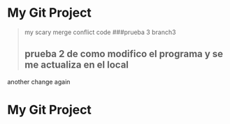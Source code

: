 # My Git Project

> my scary merge conflict code
> ###prueba 3 branch3
> ## prueba 2 de como modifico el programa y se me actualiza en el local

another change again
# My Git Project
